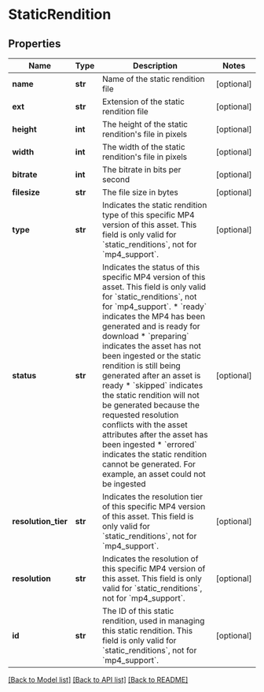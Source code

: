 # StaticRendition

## Properties
Name | Type | Description | Notes
------------ | ------------- | ------------- | -------------
**name** | **str** | Name of the static rendition file | [optional]
**ext** | **str** | Extension of the static rendition file | [optional]
**height** | **int** | The height of the static rendition&#39;s file in pixels | [optional]
**width** | **int** | The width of the static rendition&#39;s file in pixels | [optional]
**bitrate** | **int** | The bitrate in bits per second | [optional]
**filesize** | **str** | The file size in bytes | [optional]
**type** | **str** | Indicates the static rendition type of this specific MP4 version of this asset. This field is only valid for &#x60;static_renditions&#x60;, not for &#x60;mp4_support&#x60;. | [optional]
**status** | **str** | Indicates the status of this specific MP4 version of this asset. This field is only valid for &#x60;static_renditions&#x60;, not for &#x60;mp4_support&#x60;. * &#x60;ready&#x60; indicates the MP4 has been generated and is ready for download * &#x60;preparing&#x60; indicates the asset has not been ingested or the static rendition is still being generated after an asset is ready * &#x60;skipped&#x60; indicates the static rendition will not be generated because the requested resolution conflicts with the asset attributes after the asset has been ingested * &#x60;errored&#x60; indicates the static rendition cannot be generated. For example, an asset could not be ingested  | [optional]
**resolution_tier** | **str** | Indicates the resolution tier of this specific MP4 version of this asset. This field is only valid for &#x60;static_renditions&#x60;, not for &#x60;mp4_support&#x60;. | [optional]
**resolution** | **str** | Indicates the resolution of this specific MP4 version of this asset. This field is only valid for &#x60;static_renditions&#x60;, not for &#x60;mp4_support&#x60;. | [optional]
**id** | **str** | The ID of this static rendition, used in managing this static rendition. This field is only valid for &#x60;static_renditions&#x60;, not for &#x60;mp4_support&#x60;. | [optional]

[[Back to Model list]](../README.md#documentation-for-models) [[Back to API list]](../README.md#documentation-for-api-endpoints) [[Back to README]](../README.md)


